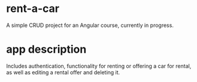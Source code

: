 # rent-a-car

A simple CRUD project for an Angular course, currently in progress.

# app description

Includes authentication, functionality for renting or offering a car for rental, as well as editing a rental offer and deleting it.
